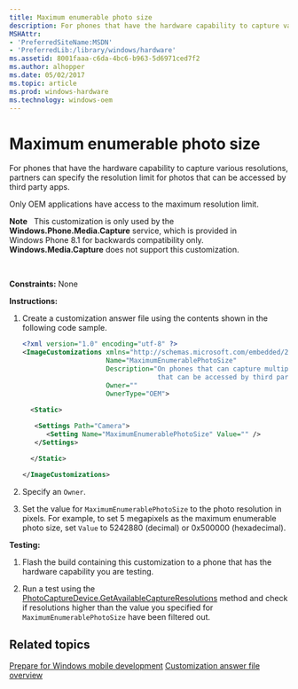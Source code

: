 ```yaml
---
title: Maximum enumerable photo size
description: For phones that have the hardware capability to capture various resolutions, partners can specify the resolution limit for photos that can be accessed by third party apps.
MSHAttr:
- 'PreferredSiteName:MSDN'
- 'PreferredLib:/library/windows/hardware'
ms.assetid: 8001faaa-c6da-4bc6-b963-5d6971ced7f2
ms.author: alhopper
ms.date: 05/02/2017
ms.topic: article
ms.prod: windows-hardware
ms.technology: windows-oem
---
```


# Maximum enumerable photo size


For phones that have the hardware capability to capture various resolutions, partners can specify the resolution limit for photos that can be accessed by third party apps.

Only OEM applications have access to the maximum resolution limit.

**Note**  
This customization is only used by the **Windows.Phone.Media.Capture** service, which is provided in Windows Phone 8.1 for backwards compatibility only. **Windows.Media.Capture** does not support this customization.

 

<a href="" id="constraints---none"></a>**Constraints:** None  

<a href="" id="instructions-"></a>**Instructions:**  
1.  Create a customization answer file using the contents shown in the following code sample.

    ```XML
    <?xml version="1.0" encoding="utf-8" ?>  
    <ImageCustomizations xmlns="http://schemas.microsoft.com/embedded/2004/10/ImageUpdate"  
                         Name="MaximumEnumerablePhotoSize"  
                         Description="On phones that can capture multiple resolutions, use to specify the resolution limit for photos
                                      that can be accessed by third party apps."  
                         Owner=""  
                         OwnerType="OEM"> 
      
      <Static>  

       <Settings Path="Camera">  
          <Setting Name="MaximumEnumerablePhotoSize" Value="" />  
       </Settings> 

      </Static>

    </ImageCustomizations>
    ```

2.  Specify an `Owner`.

3.  Set the value for `MaximumEnumerablePhotoSize` to the photo resolution in pixels. For example, to set 5 megapixels as the maximum enumerable photo size, set `Value` to 5242880 (decimal) or 0x500000 (hexadecimal).

<a href="" id="testing-"></a>**Testing:**  
1.  Flash the build containing this customization to a phone that has the hardware capability you are testing.

2.  Run a test using the [PhotoCaptureDevice.GetAvailableCaptureResolutions](http://go.microsoft.com/fwlink/p/?LinkId=286325) method and check if resolutions higher than the value you specified for `MaximumEnumerablePhotoSize` have been filtered out.

## Related topics

[Prepare for Windows mobile development](https://docs.microsoft.com/en-us/windows-hardware/manufacture/mobile/preparing-for-windows-mobile-development)
[Customization answer file overview](https://docs.microsoft.com/en-us/windows-hardware/customize/mobile/mcsf/customization-answer-file)